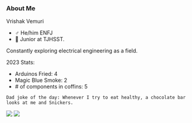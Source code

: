 ### About Me

Vrishak Vemuri 
- ♂️ He/him ENFJ
- 📓 Junior at TJHSST.
 
Constantly exploring electrical engineering as a field.

2023 Stats:
- Arduinos Fried: 4 
- Magic Blue Smoke: 2
- \# of components in coffins: 5
 


```
Dad joke of the day: Whenever I try to eat healthy, a chocolate bar looks at me and Snickers.
```
<!-- [![Vrishak's GitHub stats](https://github-readme-stats.vercel.app/api?username=vninja007)](https://github.com/anuraghazra/github-readme-stats) <br/> -->
 ![](https://komarev.com/ghpvc/?username=vninja007)
![](https://github.com/vninja007/vninja007/blob/output/github-contribution-grid-snake2.svg)
